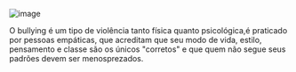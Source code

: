 ![image](https://github.com/junglesmay/style.css/assets/104856219/0524132e-5f9e-462d-bbbc-496c12dbf2a7)

O bullying é um tipo de violência tanto física quanto psicológica,é praticado por pessoas empáticas, que acreditam que seu modo de vida, estilo, pensamento e classe são os únicos "corretos" e que quem não segue seus padrões devem ser menosprezados.
